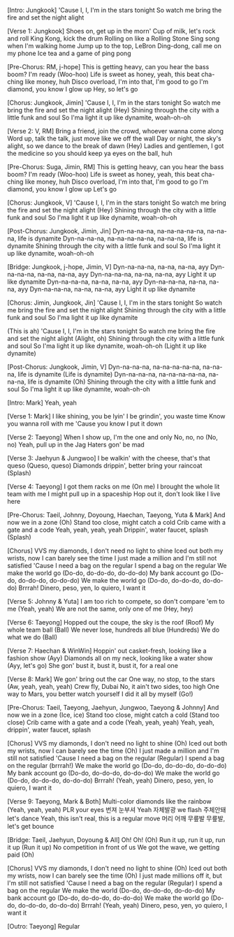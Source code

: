 [Intro: Jungkook]
'Cause I, I, I'm in the stars tonight
So watch me bring the fire and set the night alight

[Verse 1: Jungkook]
Shoes on, get up in the morn'
Cup of milk, let's rock and roll
King Kong, kick the drum
Rolling on like a Rolling Stone
Sing song when I'm walking home
Jump up to the top, LeBron
Ding-dong, call me on my phone
Ice tea and a game of ping pong

[Pre-Chorus: RM, j-hope]
This is getting heavy, can you hear the bass boom? I'm ready (Woo-hoo)
Life is sweet as honey, yeah, this beat cha-ching like money, huh
Disco overload, I'm into that, I'm good to go
I'm diamond, you know I glow up
Hey, so let's go

[Chorus: Jungkook, Jimin]
'Cause I, I, I'm in the stars tonight
So watch me bring the fire and set the night alight (Hey)
Shining through the city with a little funk and soul
So I'ma light it up like dynamite, woah-oh-oh


[Verse 2: V, RM]
Bring a friend, join the crowd, whoever wanna come along
Word up, talk the talk, just move like we off the wall
Day or night, the sky's alight, so we dance to the break of dawn (Hey)
Ladies and gentlemen, I got the medicine so you should keep ya eyes on the ball, huh

[Pre-Chorus: Suga, Jimin, RM]
This is getting heavy, can you hear the bass boom? I'm ready (Woo-hoo)
Life is sweet as honey, yeah, this beat cha-ching like money, huh
Disco overload, I'm into that, I'm good to go
I'm diamond, you know I glow up
Let's go

[Chorus: Jungkook, V]
'Cause I, I, I'm in the stars tonight
So watch me bring the fire and set the night alight (Hey)
Shining through the city with a little funk and soul
So I'ma light it up like dynamite, woah-oh-oh

[Post-Chorus: Jungkook, Jimin, Jin]
Dyn-na-na-na, na-na-na-na-na, na-na-na, life is dynamite
Dyn-na-na-na, na-na-na-na-na, na-na-na, life is dynamite
Shining through the city with a little funk and soul
So I'ma light it up like dynamite, woah-oh-oh

[Bridge: Jungkook, j-hope, Jimin, V]
Dyn-na-na-na, na-na, na-na, ayy
Dyn-na-na-na, na-na, na-na, ayy
Dyn-na-na-na, na-na, na-na, ayy
Light it up like dynamite
Dyn-na-na-na, na-na, na-na, ayy
Dyn-na-na-na, na-na, na-na, ayy
Dyn-na-na-na, na-na, na-na, ayy
Light it up like dynamite


[Chorus: Jimin, Jungkook, Jin]
'Cause I, I, I'm in the stars tonight
So watch me bring the fire and set the night alight
Shining through the city with a little funk and soul
So I'ma light it up like dynamite

(This is ah) 'Cause I, I, I'm in the stars tonight
So watch me bring the fire and set the night alight (Alight, oh)
Shining through the city with a little funk and soul
So I'ma light it up like dynamite, woah-oh-oh (Light it up like dynamite)

[Post-Chorus: Jungkook, Jimin, V]
Dyn-na-na-na, na-na-na-na-na, na-na-na, life is dynamite (Life is dynamite)
Dyn-na-na-na, na-na-na-na-na, na-na-na, life is dynamite (Oh)
Shining through the city with a little funk and soul
So I'ma light it up like dynamite, woah-oh-oh



[Intro: Mark]
Yeah, yeah

[Verse 1: Mark]
I like shining, you be lyin'
I be grindin', you waste time
Know you wanna roll with me
'Cause you know I put it down

[Verse 2: Taeyong]
When I show up, I'm the one and only
No, no, no (No, no)
Yeah, pull up in the Jag
Haters gon' be mad

[Verse 3: Jaehyun & Jungwoo]
I be walkin' with the cheese, that's that queso (Queso, queso)
Diamonds drippin', better bring your raincoat (Splash)

[Verse 4: Taeyong]
I got them racks on me (On me)
I brought the whole lit team with me
I might pull up in a spaceship
Hop out it, don't look like I live here

[Pre-Chorus: Taeil, Johnny, Doyoung, Haechan, Taeyong, Yuta & Mark]
And now we in a zone (Oh)
Stand too close, might catch a cold
Crib came with a gate and a code
Yeah, yeah, yeah, yeah
Drippin', water faucet, splash (Splash)


[Chorus]
VVS my diamonds, I don't need no light to shine
Iced out both my wrists, now I can barely see the time
I just made a million and I'm still not satisfied
'Cause I need a bag on the regular
I spend a bag on the regular
We make the world go (Do-do, do-do-do, do-do-do)
My bank account go (Do-do, do-do-do, do-do-do)
We make the world go (Do-do, do-do-do, do-do-do)
Brrrah!
Dinero, peso, yen, lo quiero, I want it

[Verse 5: Johnny & Yuta]
I am too rich to compete, so don't compare 'em to me (Yeah, yeah)
We are not the same, only one of me (Hey, hey)

[Verse 6: Taeyong]
Hopped out the coupe, the sky is the roof (Roof)
My whole team ball (Ball)
We never lose, hundreds all blue (Hundreds)
We do what we do (Ball)

[Verse 7: Haechan & WinWin]
Hoppin' out casket-fresh, looking like a fashion show (Ayy)
Diamonds all on my neck, looking like a water show (Ayy, let's go)
She gon' bust it, bust it, bust it, for a real one


[Verse 8: Mark]
We gon' bring out the car
One way, no stop, to the stars (Aw, yeah, yeah, yeah)
Crew fly, Dubai
No, it ain't two sides, too high
One way to Mars, you better watch yourself
I did it all by myself (Go!)

[Pre-Chorus: Taeil, Taeyong, Jaehyun, Jungwoo, Taeyong & Johnny]
And now we in a zone (Ice, ice)
Stand too close, might catch a cold (Stand too close)
Crib came with a gate and a code (Yeah, yeah, yeah)
Yeah, yeah, drippin', water faucet, splash

[Chorus]
VVS my diamonds, I don't need no light to shine (Oh)
Iced out both my wrists, now I can barely see the time (Oh)
I just made a million and I'm still not satisfied
'Cause I need a bag on the regular (Regular)
I spend a bag on the regular (brrrah!)
We make the world go (Do-do, do-do-do, do-do-do)
My bank account go (Do-do, do-do-do, do-do-do)
We make the world go (Do-do, do-do-do, do-do-do)
Brrrah! (Yeah, yeah)
Dinero, peso, yen, lo quiero, I want it


[Verse 9: Taeyong, Mark & Both]
Multi-color diamonds like the rainbow (Yeah, yeah, yeah)
PLR your eyes 번져 눈부셔
Yeah 자체발광 we flash 주체안돼 let's dance
Yeah, this isn't real, this is a regular move
머리 어깨 무릎발 무릎발, let's get bounce

[Bridge: Taeil, Jaehyun, Doyoung & All]
Oh!
Oh! (Oh)
Run it up, run it up, run it up (Run it up)
No competition in front of us
We got the wave, we getting paid (Oh)

[Chorus]
VVS my diamonds, I don't need no light to shine (Oh)
Iced out both my wrists, now I can barely see the time (Oh)
I just made millions off it, but I'm still not satisfied
'Cause I need a bag on the regular (Regular)
I spend a bag on the regular
We make the world (Do-do, do-do-do, do-do-do)
My bank account go (Do-do, do-do-do, do-do-do)
We make the world go (Do-do, do-do-do, do-do-do)
Brrrah! (Yeah, yeah)
Dinero, peso, yen, yo quiero, I want it

[Outro: Taeyong]
Regular
